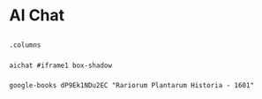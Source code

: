 <style>
  iframe { height: 1000px; }
</style>

# AI Chat

##
`.columns`

###
`aichat #iframe1 box-shadow`

###
`google-books dP9Ek1NDu2EC "Rariorum Plantarum Historia - 1601"`
